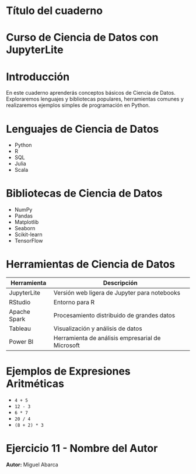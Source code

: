 # Título del cuaderno
# Curso de Ciencia de Datos con JupyterLite

# Introducción
En este cuaderno aprenderás conceptos básicos de Ciencia de Datos. Exploraremos lenguajes y bibliotecas populares, 
herramientas comunes y realizaremos ejemplos simples de programación en Python.

# Lenguajes de Ciencia de Datos
- Python
- R
- SQL
- Julia
- Scala


# Bibliotecas de Ciencia de Datos
- NumPy
- Pandas
- Matplotlib
- Seaborn
- Scikit-learn
- TensorFlow


# Herramientas de Ciencia de Datos

| Herramienta          | Descripción                                      |
|----------------------|--------------------------------------------------|
| JupyterLite          | Versión web ligera de Jupyter para notebooks     |
| RStudio              | Entorno para R                                   |
| Apache Spark         | Procesamiento distribuido de grandes datos       |
| Tableau              | Visualización y análisis de datos                |
| Power BI             | Herramienta de análisis empresarial de Microsoft |


# Ejemplos de Expresiones Aritméticas
- `4 + 5`
- `12 - 3`
- `6 * 7`
- `20 / 4`
- `(8 + 2) * 3`


# Ejercicio 11 - Nombre del Autor
**Autor:** Miguel Abarca